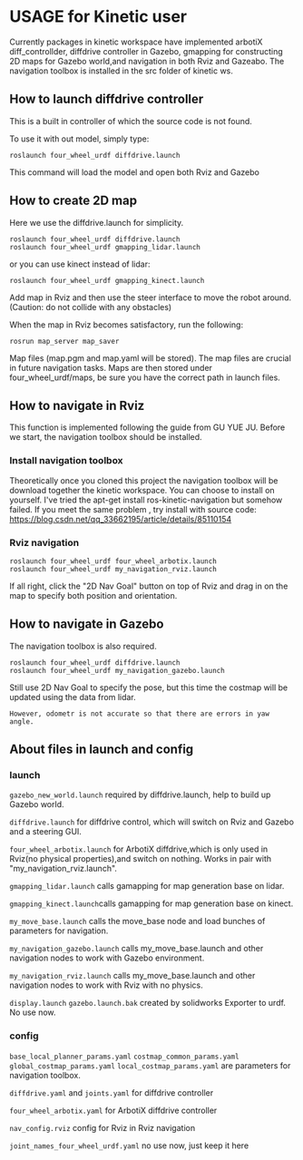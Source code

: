 #	USAGE for Kinetic user
Currently packages in kinetic workspace have implemented arbotiX diff_controllder, diffdrive controller in Gazebo, gmapping for constructing 2D maps for Gazebo world,and navigation in both Rviz and Gazeabo. The navigation toolbox is installed in the 
src folder of kinetic ws.
  
##	How to launch diffdrive controller
This is a built in controller of which the source code is not found.
	
To use it with out model, simply type:

	roslaunch four_wheel_urdf diffdrive.launch
This command will load the model and open both Rviz and Gazebo
## How to create 2D map
Here we use the diffdrive.launch for simplicity.
	
	roslaunch four_wheel_urdf diffdrive.launch
	roslaunch four_wheel_urdf gmapping_lidar.launch
or you can use kinect instead of lidar:

	roslaunch four_wheel_urdf gmapping_kinect.launch
Add map in Rviz and then use the steer interface to move the robot around.(Caution: do not collide with any obstacles)

When the map in Rviz becomes satisfactory, run the following:
	
	rosrun map_server map_saver
Map files (map.pgm and map.yaml will be stored). The map files are crucial in future navigation tasks. Maps are then stored under four_wheel_urdf/maps, be sure you have the correct path in launch files.
## How to navigate in Rviz
This function is implemented following the guide from GU YUE JU. 
Before we start, the navigation toolbox should be installed.

### Install navigation toolbox
Theoretically once you cloned this project the navigation toolbox will be download together the kinetic workspace. You can choose to install on yourself.
I've tried the apt-get install ros-kinetic-navigation but somehow failed. If you meet the same problem ,
try install with source code:
https://blog.csdn.net/qq_33662195/article/details/85110154

### Rviz navigation
	roslaunch four_wheel_urdf four_wheel_arbotix.launch 
	roslaunch four_wheel_urdf my_navigation_rviz.launch 
If all right, click the "2D Nav Goal" button on top of Rviz and drag in on the map to specify both position and orientation.

##	How to navigate in Gazebo
The navigation toolbox is also required.

	roslaunch four_wheel_urdf diffdrive.launch
	roslaunch four_wheel_urdf my_navigation_gazebo.launch
Still use 2D Nav Goal to specify the pose, but this time the costmap will be updated using the data from lidar.

`However, odometr is not accurate so that there are errors in yaw angle.` 

## About files in launch and config
### launch
`gazebo_new_world.launch` required by diffdrive.launch, help to build up Gazebo world.

`diffdrive.launch` for diffdrive control, which will switch on Rviz and Gazebo and a steering GUI.

`four_wheel_arbotix.launch` for ArbotiX diffdrive,which is only used in Rviz(no physical properties),and switch on nothing. Works in pair with "my_navigation_rviz.launch".

`gmapping_lidar.launch` calls gamapping for map generation base on lidar.

`gmapping_kinect.launch`calls gamapping for map generation base on kinect.

`my_move_base.launch` calls the move_base node and load bunches of parameters for navigation.

`my_navigation_gazebo.launch` calls my_move_base.launch and other navigation nodes to work with Gazebo environment.

`my_navigation_rviz.launch` calls my_move_base.launch and other navigation nodes to work with Rviz with no physics.

`display.launch` `gazebo.launch.bak` created by solidworks Exporter to urdf. No use now.

### config
`base_local_planner_params.yaml` `costmap_common_params.yaml` `global_costmap_params.yaml` `local_costmap_params.yaml` are parameters for navigation toolbox.

`diffdrive.yaml` and `joints.yaml`  for diffdrive controller

`four_wheel_arbotix.yaml` for ArbotiX diffdrive controller

`nav_config.rviz` config for Rviz in Rviz navigation

`joint_names_four_wheel_urdf.yaml` no use now, just keep it here







